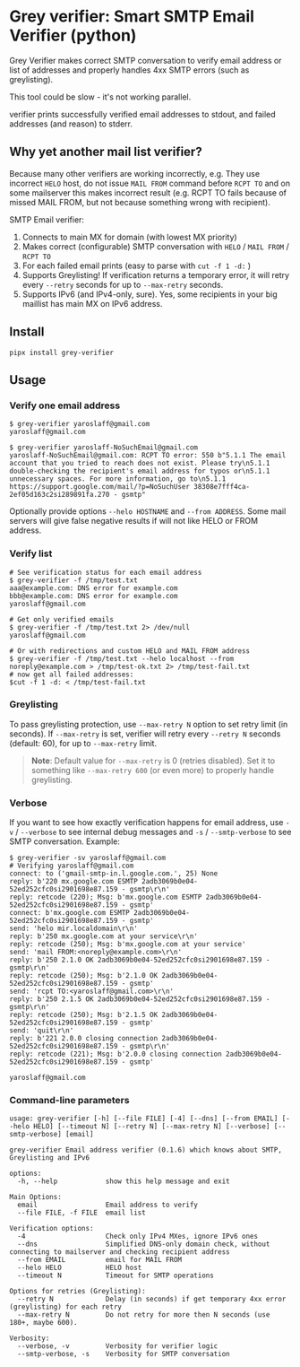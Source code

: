 # Grey verifier: Smart SMTP Email Verifier (python)
Grey Verifier makes correct SMTP conversation to verify email address or list of addresses and properly handles 4xx SMTP errors (such as greylisting).

This tool could be slow - it's not working parallel.

verifier prints successfully verified email addresses to stdout, and failed addresses (and reason) to stderr.

## Why yet another mail list verifier?
Because many other verifiers are working incorrectly, e.g. They use incorrect `HELO` host, do not issue `MAIL FROM` command before `RCPT TO` and on some mailserver this makes incorrect result (e.g. RCPT TO fails because of missed MAIL FROM, but not because something wrong with recipient).

SMTP Email verifier:
1. Connects to main MX for domain (with lowest MX priority)
2. Makes correct (configurable) SMTP conversation with `HELO` / `MAIL FROM` / `RCPT TO`
3. For each failed email prints (easy to parse with `cut -f 1 -d:` )
4. Supports Greylisting! If verification returns a temporary error, it will retry every `--retry` seconds for up to `--max-retry` seconds.
5. Supports IPv6 (and IPv4-only, sure). Yes, some recipients in your big maillist has main MX on IPv6 address.

## Install
~~~
pipx install grey-verifier
~~~

## Usage
### Verify one email address
~~~
$ grey-verifier yaroslaff@gmail.com
yaroslaff@gmail.com

$ grey-verifier yaroslaff-NoSuchEmail@gmail.com
yaroslaff-NoSuchEmail@gmail.com: RCPT TO error: 550 b"5.1.1 The email account that you tried to reach does not exist. Please try\n5.1.1 double-checking the recipient's email address for typos or\n5.1.1 unnecessary spaces. For more information, go to\n5.1.1  https://support.google.com/mail/?p=NoSuchUser 38308e7fff4ca-2ef05d163c2si289891fa.270 - gsmtp"
~~~

Optionally provide options `--helo HOSTNAME` and `--from ADDRESS`. Some mail servers will give false negative results if will not like HELO or FROM address.


### Verify list
~~~
# See verification status for each email address
$ grey-verifier -f /tmp/test.txt 
aaa@example.com: DNS error for example.com
bbb@example.com: DNS error for example.com
yaroslaff@gmail.com

# Get only verified emails
$ grey-verifier -f /tmp/test.txt 2> /dev/null 
yaroslaff@gmail.com

# Or with redirections and custom HELO and MAIL FROM address
$ grey-verifier -f /tmp/test.txt --helo localhost --from noreply@example.com > /tmp/test-ok.txt 2> /tmp/test-fail.txt
# now get all failed addresses:
$cut -f 1 -d: < /tmp/test-fail.txt
~~~


### Greylisting
To pass greylisting protection, use `--max-retry N` option to set retry limit (in seconds). If `--max-retry` is set, verifier will retry every `--retry N` seconds (default: 60), for up to `--max-retry` limit.

> **Note**: Default value for `--max-retry` is 0 (retries disabled). Set it to something like `--max-retry 600` (or even more) to properly handle greylisting.

### Verbose
If you want to see how exactly verification happens for email address, use `-v` / `--verbose` to see internal debug messages and `-s` / `--smtp-verbose` to see SMTP conversation. Example:

~~~
$ grey-verifier -sv yaroslaff@gmail.com
# Verifying yaroslaff@gmail.com
connect: to ('gmail-smtp-in.l.google.com.', 25) None
reply: b'220 mx.google.com ESMTP 2adb3069b0e04-52ed252cfc0si2901698e87.159 - gsmtp\r\n'
reply: retcode (220); Msg: b'mx.google.com ESMTP 2adb3069b0e04-52ed252cfc0si2901698e87.159 - gsmtp'
connect: b'mx.google.com ESMTP 2adb3069b0e04-52ed252cfc0si2901698e87.159 - gsmtp'
send: 'helo mir.localdomain\r\n'
reply: b'250 mx.google.com at your service\r\n'
reply: retcode (250); Msg: b'mx.google.com at your service'
send: 'mail FROM:<noreply@example.com>\r\n'
reply: b'250 2.1.0 OK 2adb3069b0e04-52ed252cfc0si2901698e87.159 - gsmtp\r\n'
reply: retcode (250); Msg: b'2.1.0 OK 2adb3069b0e04-52ed252cfc0si2901698e87.159 - gsmtp'
send: 'rcpt TO:<yaroslaff@gmail.com>\r\n'
reply: b'250 2.1.5 OK 2adb3069b0e04-52ed252cfc0si2901698e87.159 - gsmtp\r\n'
reply: retcode (250); Msg: b'2.1.5 OK 2adb3069b0e04-52ed252cfc0si2901698e87.159 - gsmtp'
send: 'quit\r\n'
reply: b'221 2.0.0 closing connection 2adb3069b0e04-52ed252cfc0si2901698e87.159 - gsmtp\r\n'
reply: retcode (221); Msg: b'2.0.0 closing connection 2adb3069b0e04-52ed252cfc0si2901698e87.159 - gsmtp'

yaroslaff@gmail.com
~~~

### Command-line parameters
~~~
usage: grey-verifier [-h] [--file FILE] [-4] [--dns] [--from EMAIL] [--helo HELO] [--timeout N] [--retry N] [--max-retry N] [--verbose] [--smtp-verbose] [email]

grey-verifier Email address verifier (0.1.6) which knows about SMTP, Greylisting and IPv6

options:
  -h, --help            show this help message and exit

Main Options:
  email                 Email address to verify
  --file FILE, -f FILE  email list

Verification options:
  -4                    Check only IPv4 MXes, ignore IPv6 ones
  --dns                 Simplified DNS-only domain check, without connecting to mailserver and checking recipient address
  --from EMAIL          email for MAIL FROM
  --helo HELO           HELO host
  --timeout N           Timeout for SMTP operations

Options for retries (Greylisting):
  --retry N             Delay (in seconds) if get temporary 4xx error (greylisting) for each retry
  --max-retry N         Do not retry for more then N seconds (use 180+, maybe 600).

Verbosity:
  --verbose, -v         Verbosity for verifier logic
  --smtp-verbose, -s    Verbosity for SMTP conversation
~~~
